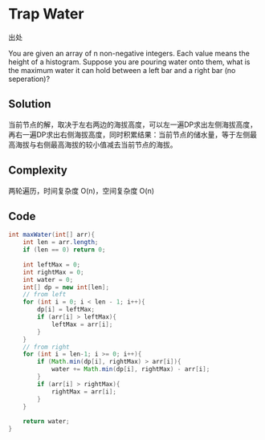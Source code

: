 # Trap Water

出处

You are given an array of n non-negative integers. Each value means the height of a histogram. Suppose you are pouring water onto them, what is the maximum water it can hold between a left bar and a right bar (no seperation)?

## Solution

当前节点的解，取决于左右两边的海拔高度，可以左一遍DP求出左侧海拔高度，再右一遍DP求出右侧海拔高度，同时积累结果：当前节点的储水量，等于左侧最高海拔与右侧最高海拔的较小值减去当前节点的海拔。

## Complexity

两轮遍历，时间复杂度 O(n)，空间复杂度 O(n)

## Code

```java
int maxWater(int[] arr){
	int len = arr.length;
	if (len == 0) return 0;
	
	int leftMax = 0;
	int rightMax = 0;
	int water = 0;
	int[] dp = new int[len];
	// from left
	for (int i = 0; i < len - 1; i++){
		dp[i] = leftMax;
		if (arr[i] > leftMax){
			leftMax = arr[i];
		}
	}
	// from right
	for (int i = len-1; i >= 0; i++){
		if (Math.min(dp[i], rightMax) > arr[i]){
			water += Math.min(dp[i], rightMax) - arr[i];
		}
		if (arr[i] > rightMax){
			rightMax = arr[i];
		}
	}
	
	return water;
}
```
 

